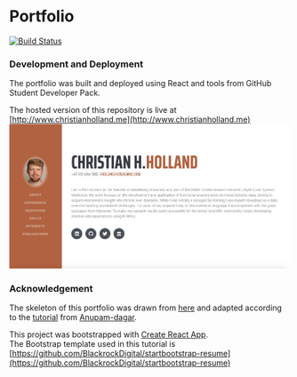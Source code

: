# Portfolio

[![Build Status](https://travis-ci.com/christianholland/christianholland.github.io.svg?branch=master)](https://travis-ci.com/christianholland/christianholland.github.io)

### Development and Deployment

The portfolio was built and deployed using React and tools from GitHub Student Developer Pack.

The hosted version of this repository is live at [http://www.christianholland.me](http://www.christianholland.me)
![](./landing.jpeg)

### Acknowledgement
The skeleton of this portfolio was drawn from [here](https://github.com/Anupam-dagar/GitHub-Education-Portfolio) and adapted according to the [tutorial](https://levelup.gitconnected.com/create-a-portfolio-using-react-and-github-student-developer-pack-955379207855) from [Anupam-dagar](https://github.com/Anupam-dagar).

This project was bootstrapped with [Create React App](https://github.com/facebook/create-react-app).  
The Bootstrap template used in this tutorial is [https://github.com/BlackrockDigital/startbootstrap-resume](https://github.com/BlackrockDigital/startbootstrap-resume)
